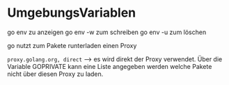 # UmgebungsVariablen

go env zu anzeigen
go env -w zum schreiben
go  env -u zum löschen

go nutzt zum Pakete runterladen einen Proxy

`proxy.golang.org, direct` --> es wird direkt der Proxy verwendet. Über die
Variable GOPRIVATE kann eine Liste angegeben werden welche Pakete nicht über
diesen Proxy zu laden.
